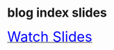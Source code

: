 
# blog index slides
<a href = "http://surflyan.github.io/blog-index-jeveal"><font size="6" style = "color: blue">Watch Slides</font><a>

